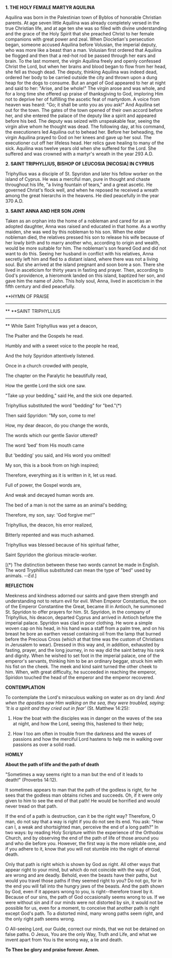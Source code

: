 
**1. THE HOLY FEMALE MARTYR AQUILINA**

Aquilina was born in the Palestinian town of Byblos of honorable Christian parents. At age seven little Aquilina was already completely versed in the true Christian life, and at age ten she was so filled with divine understanding and the grace of the Holy Spirit that she preached Christ to her female companions with great power and zeal. When Diocletian's persecution began, someone accused Aquilina before Volusian, the imperial deputy, who was more like a beast than a man. Volusian first ordered that Aquilina be flogged and then that a red-hot rod be passed through her ears and brain. To the last moment, the virgin Aquilina freely and openly confessed Christ the Lord, but when her brains and blood began to flow from her head, she fell as though dead. The deputy, thinking Aquilina was indeed dead, ordered her body to be carried outside the city and thrown upon a dung heap for the dogs to consume. But an angel of God appeared to her at night and said to her: "Arise, and be whole!" The virgin arose and was whole, and for a long time she offered up praise of thanksgiving to God, imploring Him not to deprive her of fulfilling the ascetic feat of martyrdom. A voice from heaven was heard: "Go; it shall be unto you as you ask!" And Aquilina set out for the town. The gates of the town opened of their own accord before her, and she entered the palace of the deputy like a spirit and appeared before his bed. The deputy was seized with unspeakable fear, seeing the virgin alive whom he thought was dead. The following day, at his command, the executioners led Aquilina out to behead her. Before her beheading, the virgin Aquilina prayed to God on her knees and gave up her soul. The executioner cut off her lifeless head. Her relics gave healing to many of the sick. Aquilina was twelve years old when she suffered for the Lord. She suffered and was crowned with a martyr's wreath in the year 293 A.D.

**2. SAINT TRIPHYLLIUS, BISHOP OF LEUCOSIA [NICOSIA] IN CYPRUS**

Triphyllius was a disciple of St. Spyridon and later his fellow worker on the island of Cyprus. He was a merciful man, pure in thought and chaste throughout his life, "a living fountain of tears," and a great ascetic. He governed Christ's flock well, and when he reposed he received a wreath among the great hierarchs in the heavens. He died peacefully in the year 370 A.D.

**3. SAINT ANNA AND HER SON JOHN**

Taken as an orphan into the home of a nobleman and cared for as an adopted daughter, Anna was raised and educated in that home. As a worthy maiden, she was wed by this nobleman to his son. When the elder nobleman died, the relatives pressed his son to release his wife because of her lowly birth and to marry another who, according to origin and wealth, would be more suitable for him. The nobleman's son feared God and did not want to do this. Seeing her husband in conflict with his relatives, Anna secretly left him and fled to a distant island, where there was not a living soul. But she arrived at the island pregnant and soon bore a son. There she lived in asceticism for thirty years in fasting and prayer. Then, according to God's providence, a hieromonk landed on this island, baptized her son, and gave him the name of John. This holy soul, Anna, lived in asceticism in the fifth century and died peacefully.


**HYMN OF PRAISE
**** 
**
**SAINT TRIPHYLLIUS
**** 
**
While Saint Triphyllius was yet a deacon,
 

The Psalter and the Gospels he read.
 

Humbly and with a sweet voice to the people he read,
 

And the holy Spyridon attentively listened.
 

Once in a church crowded with people,
 

The chapter on the Paralytic he beautifully read,
 

How the gentle Lord the sick one saw.
 

"Take up your bedding," said He, and the sick one departed.
 

Triphyllius substituted the word "bedding" for "bed."(*)
 

Then said Spyridon: "My son, come to me!
 

How, my dear deacon, do you change the words,
 

The words which our gentle Savior uttered?
 

The word 'bed' from His mouth came
 

But 'bedding' you said, and His word you omitted!
 

My son, this is a book from on high inspired;
 

Therefore, everything as it is written in it, let us read.
 

Full of power, the Gospel words are,
 

And weak and decayed human words are.
 

The bed of a man is not the same as an animal's bedding;
 

Therefore, my son, say: 'God forgive me!'"
 

Triphyllius, the deacon, his error realized,
 

Bitterly repented and was much ashamed.
 

Triphyllius was blessed because of his spiritual father,
 

Saint Spyridon the glorious miracle-worker.

[(*) The distinction between these two words cannot be made in English.  
The word Tryphillius substituted can mean the type of "bed" used by animals. --*Ed.*]


**REFLECTION**

Meekness and kindness adorned our saints and gave them strength and understanding not to return evil for evil. When Emperor Constantius, the son of the Emperor Constantine the Great, became ill in Antioch, he summoned St. Spyridon to offer prayers for him. St. Spyridon, in the company of Triphyllius, his deacon, departed Cyprus and arrived in Antioch before the imperial palace. Spyridon was clad in poor clothing. He wore a simple woven cap on his head, in his hand was a staff from a palm tree, and on his breast he bore an earthen vessel containing oil from the lamp that burned before the Precious Cross (which at that time was the custom of Christians in Jerusalem to wear). Dressed in this way and, in addition, exhausted by fasting, prayer, and the long journey, in no way did the saint betray his rank and dignity. When he wished to set foot in the imperial palace, one of the emperor's servants, thinking him to be an ordinary beggar, struck him with his fist on the cheek. The meek and kind saint turned the other cheek to him. When, with great difficulty, he succeeded in reaching the emperor, Spiridon touched the head of the emperor and the emperor recovered.


**CONTEMPLATION**


To contemplate the Lord's miraculous walking on water as on dry land: *And when the apostles saw Him walking on the sea, they were troubled, saying: 'It is a spirit and they cried out in fear'* (St. Matthew 14:25):

1.  How the boat with the disciples was in danger on the waves of the sea at night, and how the Lord, seeing this, hastened to their help;

1.  How I too am often in trouble from the darkness and the waves of passions and how the merciful Lord hastens to help me in walking over passions as over a solid road.


**HOMILY**


**About the path of life and the path of death**

"Sometimes a way seems right to a man but the end of it leads to death!" (Proverbs 14:12).

It sometimes appears to man that the path of the godless is right, for he sees that the godless man obtains riches and succeeds. Oh, if it were only given to him to see the end of that path! He would be horrified and would never tread on that path.

If the end of a path is destruction, can it be the right way? Therefore, O man, do not say that a way is right if you do not see its end. You ask: "How can I, a weak and shortsighted man, perceive the end of a long path?" In two ways: by reading Holy Scripture within the experience of the Orthodox Church, and by observing the end of the path of life of those around you and who die before you. However, the first way is the more reliable one, and if you adhere to it, know that you will not stumble into the night of eternal death.

Only that path is right which is shown by God as right. All other ways that appear right to your mind, but which do not coincide with the way of God, are wrong and are deadly. Behold, even the beasts have their paths, but would you travel those paths if they seemed right to you? Do not go, for in the end you will fall into the hungry jaws of the beasts. And the path shown by God, even if it appears wrong to you, is right--therefore travel by it. Because of our sins, the path of God occasionally seems wrong to us. If we were without sin and if our minds were not distorted by sin, it would not be possible for us, even for a moment, to conceive that another path is right except God's path. To a distorted mind, many wrong paths seem right, and the only right path seems wrong.

O All-seeing Lord, our Guide, correct our minds, that we not be detained on false paths. O Jesus, You are the only Way, Truth and Life, and what we invent apart from You is the wrong way, a lie and death.

**To Thee be glory and praise forever. Amen.**
